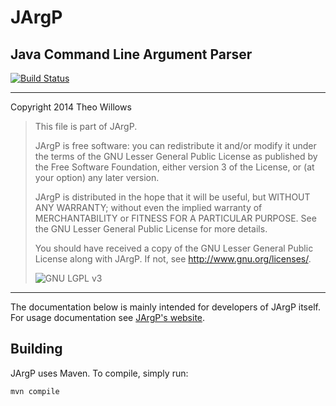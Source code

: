 JArgP
=====

Java Command Line Argument Parser
---------------------------------

[![Build Status](https://travis-ci.org/Munkei/JArgP.png?branch=master)](https://travis-ci.org/Munkei/JArgP)

---

Copyright 2014 Theo Willows

> This file is part of JArgP.
>
> JArgP is free software: you can redistribute it and/or modify it under the
> terms of the GNU Lesser General Public License as published by the Free
> Software Foundation, either version 3 of the License, or (at your option) any
> later version.
>
> JArgP is distributed in the hope that it will be useful, but WITHOUT ANY
> WARRANTY; without even the implied warranty of MERCHANTABILITY or FITNESS FOR
> A PARTICULAR PURPOSE.  See the GNU Lesser General Public License for more
> details.
>
> You should have received a copy of the GNU Lesser General Public License along
> with JArgP.  If not, see <http://www.gnu.org/licenses/>.
>
> ![GNU LGPL v3](http://www.gnu.org/graphics/lgplv3-88x31.png "GNU LGPL v3")

---

The documentation below is mainly intended for developers of JArgP itself.  For
usage documentation see [JArgP's website](http://munkei.github.io/JArgP/).

## Building ##

JArgP uses Maven.  To compile, simply run:

    mvn compile
